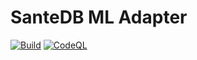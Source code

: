 # SanteDB ML Adapter

[![Build](https://github.com/santedb/santedb-ml-adapter/actions/workflows/build.yml/badge.svg)](https://github.com/santedb/santedb-ml-adapter/actions/workflows/build.yml) [![CodeQL](https://github.com/santedb/santedb-ml-adapter/actions/workflows/codeql-analysis.yml/badge.svg)](https://github.com/santedb/santedb-ml-adapter/actions/workflows/codeql-analysis.yml)
